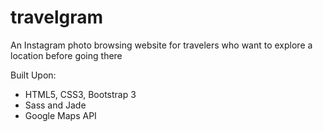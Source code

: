 # travelgram
An Instagram photo browsing website for travelers who want to explore a location before going there

Built Upon:
- HTML5, CSS3, Bootstrap 3
- Sass and Jade
- Google Maps API
